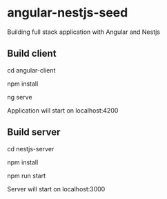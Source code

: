 # angular-nestjs-seed
Building full stack application with Angular and Nestjs

## Build client

  cd angular-client
  
  npm install
  
  ng serve

Application will start on localhost:4200

## Build server

  cd nestjs-server
  
  npm install
  
  npm run start

Server will start on localhost:3000
